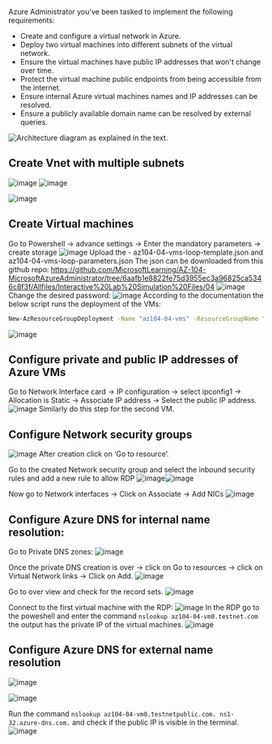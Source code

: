 
Azure Administrator you've been tasked to implement the following requirements:

- Create and configure a virtual network in Azure.
- Deploy two virtual machines into different subnets of the virtual network.
- Ensure the virtual machines have public IP addresses that won't change over time.
- Protect the virtual machine public endpoints from being accessible from the internet.
- Ensure internal Azure virtual machines names and IP addresses can be resolved.
- Ensure a publicly available domain name can be resolved by external queries.

![Architecture diagram as explained in the text.](https://learn.microsoft.com/en-us/training/wwl-azure/configure-network-routing-endpoints/media/lab-04.png)

## Create Vnet with multiple subnets
![image](https://github.com/karthi770/Azure_VNet_NSG_Bastion/assets/102706119/bf8b7d46-59d6-4331-aedc-ae77171ebc67)
![image](https://github.com/karthi770/Azure_VNet_NSG_Bastion/assets/102706119/ef28422a-6d59-4ed0-b071-4d5593a8ffa5)

![image](https://github.com/karthi770/Azure_VNet_NSG_Bastion/assets/102706119/411633d3-be36-4729-980e-8cbf9a0cb430)

## Create Virtual machines
Go to Powershell → advance settings → Enter the mandatory parameters → create storage
![image](https://github.com/karthi770/Jira_GitHub_intergration_Python/assets/102706119/1e52ccaf-52b2-4d78-901a-2c2dcf6e1436)
Upload the - az104-04-vms-loop-template.json and az104-04-vms-loop-parameters.json
The json can be downloaded from this github repo:
https://github.com/MicrosoftLearning/AZ-104-MicrosoftAzureAdministrator/tree/6aafb1e8822fe75d3955ec3a96825ca5346c8f3f/Allfiles/Interactive%20Lab%20Simulation%20Files/04
![image](https://github.com/karthi770/Jira_GitHub_intergration_Python/assets/102706119/a6435a87-dd5e-4f9c-96a2-15d483e718e2)
Change the desired password:
![image](https://github.com/karthi770/Jira_GitHub_intergration_Python/assets/102706119/d6b17514-41bf-4c86-afe2-defc9053de8c)
According to the documentation the below script runs the deployment of the VMs:
```sh
New-AzResourceGroupDeployment -Name "az104-04-vms" -ResourceGroupName "Network-routing" -TemplateParameterFile "az104-04-vms-loop-parameters.json" -TemplateFile "az104-04-vms-loop-template.json"
```
![image](https://github.com/karthi770/Jira_GitHub_intergration_Python/assets/102706119/c4c26330-68a8-4d7f-8b7b-4c530c9dc589)

## Configure private and public IP addresses of Azure VMs
Go to Network Interface card → IP configuration → select ipconfig1 → Allocation is Static → Associate IP address → Select the public IP address.
![image](https://github.com/karthi770/Jira_GitHub_intergration_Python/assets/102706119/cf24aa7c-1ae4-4f05-b9a1-3281b5965679)
Similarly do this step for the second VM.

## Configure Network security groups
![image](https://github.com/karthi770/Jira_GitHub_intergration_Python/assets/102706119/681bf5e4-fb65-4869-a66d-7db1fee09a80)
After creation click on ‘Go to resource’.

Go to the created Network security group and select the inbound security rules and add a new rule to allow RDP
![image](https://github.com/karthi770/Jira_GitHub_intergration_Python/assets/102706119/51bf7b48-cfb3-484e-9096-9adc4e21b886)![image](https://github.com/karthi770/Jira_GitHub_intergration_Python/assets/102706119/86d29153-dd64-4c24-aa67-647e6e0ec428)

Now go to Network interfaces → Click on Associate → Add NICs
![image](https://github.com/karthi770/Jira_GitHub_intergration_Python/assets/102706119/9663639d-b08c-408e-af16-faea65064f7e)


## Configure Azure DNS for internal name resolution:
Go to Private DNS zones:
![image](https://github.com/karthi770/Jira_GitHub_intergration_Python/assets/102706119/579f30a5-0b4e-41a2-b61d-a60998b74bca)

Once the private DNS creation is over → click on Go to resources → click on Virtual Network links → Click on Add.
![image](https://github.com/karthi770/Jira_GitHub_intergration_Python/assets/102706119/dff755d3-ea41-4908-a5fa-d9ba6247d522)

Go to over view and check for the record sets.
![image](https://github.com/karthi770/Jira_GitHub_intergration_Python/assets/102706119/7cae462d-d78d-4125-911a-4cfca2402845)

Connect to the first virtual machine with the RDP:
![image](https://github.com/karthi770/Jira_GitHub_intergration_Python/assets/102706119/d2e57508-3fdd-48a6-97ee-cd88a9569d0c)
In the RDP go to the poweshell and enter the command `nslookup az104-04-vm0.testnet.com` the output has the private IP of the virtual machines.
![image](https://github.com/karthi770/Jira_GitHub_intergration_Python/assets/102706119/b7c728a5-2c86-41fe-b825-97e40579a6a5)

## Configure Azure DNS for external name resolution
![image](https://github.com/karthi770/Jira_GitHub_intergration_Python/assets/102706119/f3771115-8f7d-4e7a-8d07-e75cf3426049)

![image](https://github.com/karthi770/Jira_GitHub_intergration_Python/assets/102706119/c5de5676-6a24-487b-a319-b63e209ab68d)

Run the command `nslookup az104-04-vm0.testnetpublic.com. ns1-32.azure-dns.com.` and check if the public IP is visible in the terminal.
![image](https://github.com/karthi770/Jira_GitHub_intergration_Python/assets/102706119/5c6a58ea-ef03-4fcf-8280-5a84132738e1)
